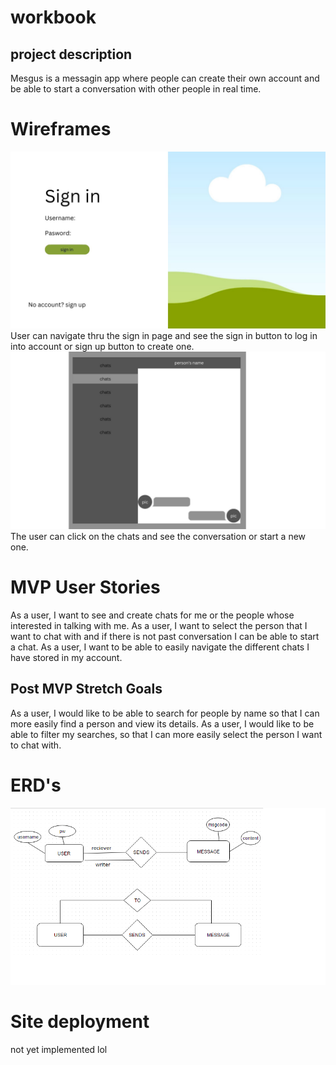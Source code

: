 # workbook
## project description
Mesgus is a messagin app where people can create their own account and be able to start a conversation with other people in real time.

# Wireframes
![image1](./wireframes/1.jpg)
User can navigate thru the sign in page and see the sign in button to log in into account or sign up button to create one.
![image2](./wireframes/2.jpg)
The user can click on the chats and see the conversation or start a new one.
# MVP User Stories
As a user, I want to see and create chats for me or the people whose interested in talking with me.
As a user, I want to select the person that I want to chat with and if there is not past conversation I can be able to start a chat.
As a user, I want to be able to easily navigate the different chats I have stored in my account.

## Post MVP Stretch Goals
As a user, I would like to be able to search for people by name so that I can more easily find a person and view its details.
As a user, I would like to be able to filter my searches, so that I can more easily select the person I want to chat with.

# ERD's
![image3](./wireframes/3.jpg)

# Site deployment

not yet implemented lol